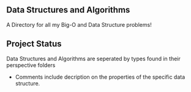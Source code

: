 ## Data Structures and Algorithms

A Directory for all my Big-O and Data Structure problems!


## Project Status

Data Structures and Algorithms are seperated by types found in their perspective folders

- Comments include decription on the properties of the specific data structure.

